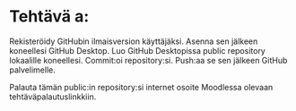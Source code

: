 # Tehtävä a:

Rekisteröidy GitHubin ilmaisversion käyttäjäksi. Asenna sen jälkeen koneellesi GitHub Desktop. Luo GitHub Desktopissa public repository lokaalille koneellesi. Commit:oi repository:si. Push:aa se sen jälkeen GitHub palvelimelle.  

Palauta tämän public:in repository:si internet osoite Moodlessa olevaan tehtäväpalautuslinkkiin.